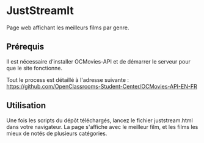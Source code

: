 # JustStreamIt
Page web affichant les meilleurs films par genre.

## Prérequis
Il est nécessaire d’installer OCMovies-API et de démarrer le serveur pour que le site fonctionne.

Tout le process est détaillé à l'adresse suivante : 
https://github.com/OpenClassrooms-Student-Center/OCMovies-API-EN-FR

## Utilisation
Une fois les scripts du dépôt téléchargés, lancez le fichier juststream.html dans votre navigateur.
La page s'affiche avec le meilleur film, et les films les mieux de notés de plusieurs catégories.
